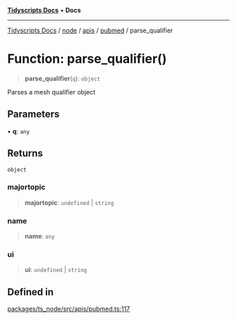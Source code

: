 [**Tidyscripts Docs**](../../../../../../../README.md) • **Docs**

***

[Tidyscripts Docs](../../../../../../../globals.md) / [node](../../../../../README.md) / [apis](../../../README.md) / [pubmed](../README.md) / parse\_qualifier

# Function: parse\_qualifier()

> **parse\_qualifier**(`q`): `object`

Parses a mesh qualifier object

## Parameters

• **q**: `any`

## Returns

`object`

### majortopic

> **majortopic**: `undefined` \| `string`

### name

> **name**: `any`

### ui

> **ui**: `undefined` \| `string`

## Defined in

[packages/ts\_node/src/apis/pubmed.ts:117](https://github.com/sheunaluko/tidyscripts/blob/master/packages/ts_node/src/apis/pubmed.ts#L117)
